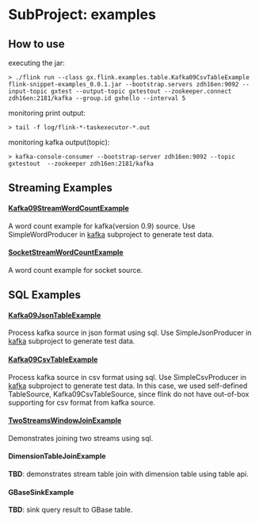 # SubProject: examples

## How to use
executing the jar:
```shell
> ./flink run --class gx.flink.examples.table.Kafka09CsvTableExample flink-snippet-examples_0.0.1.jar --bootstrap.servers zdh16en:9092 --input-topic gxtest --output-topic gxtestout --zookeeper.connect zdh16en:2181/kafka --group.id gxhello --interval 5
```

monitoring print output:
```shell
> tail -f log/flink-*-taskexecutor-*.out
```

monitoring kafka output(topic):
```shell
> kafka-console-consumer --bootstrap-server zdh16en:9092 --topic gxtestout  --zookeeper zdh16en:2181/kafka
```


## Streaming Examples

#### [Kafka09StreamWordCountExample](./src/main/scala/gx/flink/examples/streaming/Kafka09StreamWordCountExample.scala)
A word count example for kafka(version 0.9) source.
Use SimpleWordProducer in [kafka](../kafka/README.md) subproject to generate test data.


#### [SocketStreamWordCountExample](./src/main/scala/gx/flink/examples/streaming/SocketStreamWordCountExample.scala)
A word count example for socket source.


## SQL Examples

#### [Kafka09JsonTableExample](./src/main/scala/gx/flink/examples/sql/Kafka09JsonTableExample.scala)
Process kafka source in json format using sql.
Use SimpleJsonProducer in [kafka](../kafka/README.md) subproject to generate test data.


#### [Kafka09CsvTableExample](./src/main/scala/gx/flink/examples/sql/Kafka09CsvTableExample.scala)
Process kafka source in csv format using sql.
Use SimpleCsvProducer in [kafka](../kafka/README.md) subproject to generate test data.
In this case, we used self-defined TableSource, Kafka09CsvTableSource, since flink do not have out-of-box supporting for csv format from kafka source.


#### [TwoStreamsWindowJoinExample](./src/main/scala/gx/flink/examples/sql/TwoStreamsWindowJoinExample.scala)
Demonstrates joining two streams using sql.


#### DimensionTableJoinExample
**TBD**: demonstrates stream table join with dimension table using table api.


#### GBaseSinkExample
**TBD**: sink query result to GBase table.

